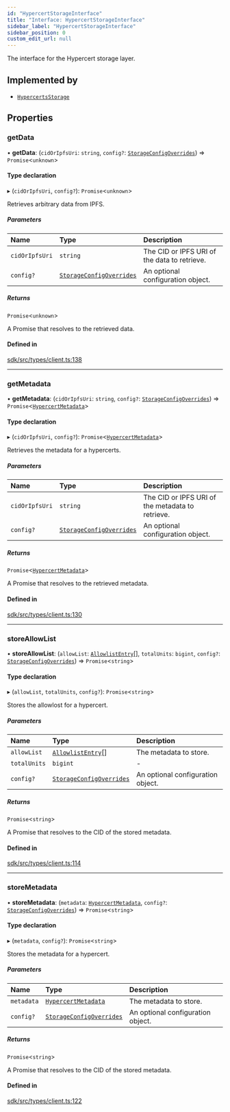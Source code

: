 ```yaml
---
id: "HypercertStorageInterface"
title: "Interface: HypercertStorageInterface"
sidebar_label: "HypercertStorageInterface"
sidebar_position: 0
custom_edit_url: null
---
```


The interface for the Hypercert storage layer.

## Implemented by

- [`HypercertsStorage`](../classes/HypercertsStorage.md)

## Properties

### getData

• **getData**: (`cidOrIpfsUri`: `string`, `config?`: [`StorageConfigOverrides`](../modules.md#storageconfigoverrides)) => `Promise`<`unknown`\>

#### Type declaration

▸ (`cidOrIpfsUri`, `config?`): `Promise`<`unknown`\>

Retrieves arbitrary data from IPFS.

##### Parameters

| Name           | Type                                                             | Description                                  |
| :------------- | :--------------------------------------------------------------- | :------------------------------------------- |
| `cidOrIpfsUri` | `string`                                                         | The CID or IPFS URI of the data to retrieve. |
| `config?`      | [`StorageConfigOverrides`](../modules.md#storageconfigoverrides) | An optional configuration object.            |

##### Returns

`Promise`<`unknown`\>

A Promise that resolves to the retrieved data.

#### Defined in

[sdk/src/types/client.ts:138](https://github.com/hypercerts-org/hypercerts/blob/ffe5811/sdk/src/types/client.ts#L138)

---

### getMetadata

• **getMetadata**: (`cidOrIpfsUri`: `string`, `config?`: [`StorageConfigOverrides`](../modules.md#storageconfigoverrides)) => `Promise`<[`HypercertMetadata`](HypercertMetadata.md)\>

#### Type declaration

▸ (`cidOrIpfsUri`, `config?`): `Promise`<[`HypercertMetadata`](HypercertMetadata.md)\>

Retrieves the metadata for a hypercerts.

##### Parameters

| Name           | Type                                                             | Description                                      |
| :------------- | :--------------------------------------------------------------- | :----------------------------------------------- |
| `cidOrIpfsUri` | `string`                                                         | The CID or IPFS URI of the metadata to retrieve. |
| `config?`      | [`StorageConfigOverrides`](../modules.md#storageconfigoverrides) | An optional configuration object.                |

##### Returns

`Promise`<[`HypercertMetadata`](HypercertMetadata.md)\>

A Promise that resolves to the retrieved metadata.

#### Defined in

[sdk/src/types/client.ts:130](https://github.com/hypercerts-org/hypercerts/blob/ffe5811/sdk/src/types/client.ts#L130)

---

### storeAllowList

• **storeAllowList**: (`allowList`: [`AllowlistEntry`](../modules.md#allowlistentry)[], `totalUnits`: `bigint`, `config?`: [`StorageConfigOverrides`](../modules.md#storageconfigoverrides)) => `Promise`<`string`\>

#### Type declaration

▸ (`allowList`, `totalUnits`, `config?`): `Promise`<`string`\>

Stores the allowlost for a hypercert.

##### Parameters

| Name         | Type                                                             | Description                       |
| :----------- | :--------------------------------------------------------------- | :-------------------------------- |
| `allowList`  | [`AllowlistEntry`](../modules.md#allowlistentry)[]               | The metadata to store.            |
| `totalUnits` | `bigint`                                                         | -                                 |
| `config?`    | [`StorageConfigOverrides`](../modules.md#storageconfigoverrides) | An optional configuration object. |

##### Returns

`Promise`<`string`\>

A Promise that resolves to the CID of the stored metadata.

#### Defined in

[sdk/src/types/client.ts:114](https://github.com/hypercerts-org/hypercerts/blob/ffe5811/sdk/src/types/client.ts#L114)

---

### storeMetadata

• **storeMetadata**: (`metadata`: [`HypercertMetadata`](HypercertMetadata.md), `config?`: [`StorageConfigOverrides`](../modules.md#storageconfigoverrides)) => `Promise`<`string`\>

#### Type declaration

▸ (`metadata`, `config?`): `Promise`<`string`\>

Stores the metadata for a hypercert.

##### Parameters

| Name       | Type                                                             | Description                       |
| :--------- | :--------------------------------------------------------------- | :-------------------------------- |
| `metadata` | [`HypercertMetadata`](HypercertMetadata.md)                      | The metadata to store.            |
| `config?`  | [`StorageConfigOverrides`](../modules.md#storageconfigoverrides) | An optional configuration object. |

##### Returns

`Promise`<`string`\>

A Promise that resolves to the CID of the stored metadata.

#### Defined in

[sdk/src/types/client.ts:122](https://github.com/hypercerts-org/hypercerts/blob/ffe5811/sdk/src/types/client.ts#L122)
